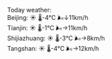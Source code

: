 Today weather:  
Beijing: ☀️ 🌡️-4°C 🌬️↓11km/h  
Tianjin: ☀️ 🌡️-1°C 🌬️→11km/h  
Shijiazhuang: ☀️ 🌡️-3°C 🌬️→8km/h  
Tangshan: ☀️ 🌡️-4°C 🌬️→12km/h  
